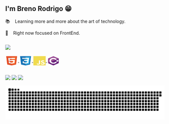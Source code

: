 <h2>I'm Breno Rodrigo 😁</h2>

<p>📚&nbsp;&nbsp;&nbsp;&nbsp;Learning more and more about the art of technology.</p>

<p>🎨&nbsp;&nbsp;&nbsp;&nbsp;Right now focused on FrontEnd.</p>

##

<div>
  <a href="https://github.com/BRodrigo">
  <img height="150" src="https://github-readme-stats.vercel.app/api/top-langs/?username=BRodrigo&layout=compact&langs_count=7&theme=radical"/>
</div>
<div style="display: inline_block"><br>
  <img align="center" alt="Breno-HTML" height="30" width="40" src="https://raw.githubusercontent.com/devicons/devicon/master/icons/html5/html5-original.svg">
  <img align="center" alt="Breno-CSS" height="30" width="40" src="https://raw.githubusercontent.com/devicons/devicon/master/icons/css3/css3-original.svg">
  <img align="center" alt="Breno-Js" height="30" width="40" src="https://raw.githubusercontent.com/devicons/devicon/master/icons/javascript/javascript-plain.svg">
  <img align="center" alt="Breno-Csharp" height="30" width="40" src="https://raw.githubusercontent.com/devicons/devicon/master/icons/csharp/csharp-original.svg">
</div>
  
##

<div>
  <a href="https://www.linkedin.com/in/breno-rodrigo-62960521/" target="_blank"><img src="https://img.shields.io/badge/-LinkedIn-%230077B5?style=for-the-badge&logo=linkedin&logoColor=white" target="_blank"></a> 
  <a href = "mailto:b.rodrigo.ti@gmail.com"><img src="https://img.shields.io/badge/-Gmail-%23333?style=for-the-badge&logo=gmail&logoColor=white" target="_blank"></a>
  <a href="https://instagram.com/b.rodrigo.caetano" target="_blank"><img src="https://img.shields.io/badge/-Instagram-%23E4405F?style=for-the-badge&logo=instagram&logoColor=white" target="_blank"></a>
  
 
![Snake animation](https://github.com/BRodrigo/BRodrigo/blob/output/github-contribution-grid-snake.svg) 
</div>
